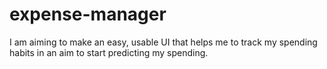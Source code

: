 # expense-manager
I am aiming to make an easy, usable UI that helps me to track my spending habits in an aim to start predicting my spending.
